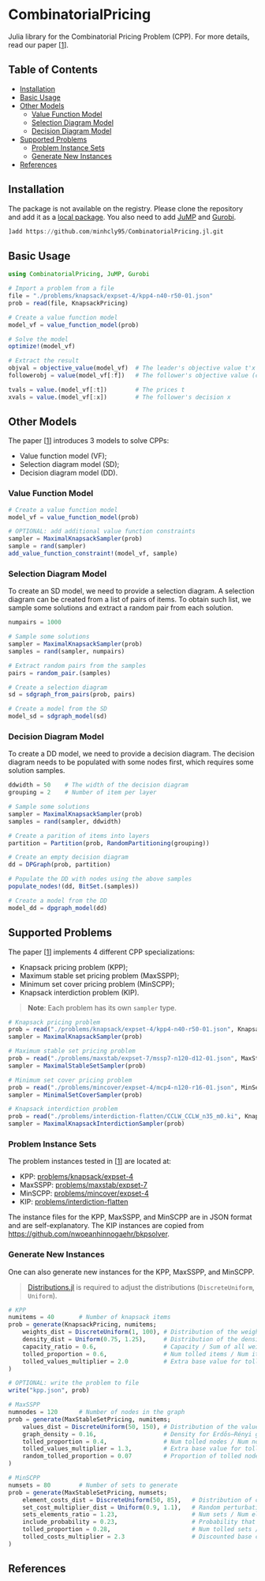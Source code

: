 # CombinatorialPricing <!-- omit from toc -->

Julia library for the Combinatorial Pricing Problem (CPP).
For more details, read our paper \[[1](https://arxiv.org/abs/2403.12923)\].

## Table of Contents <!-- omit from toc -->

- [Installation](#installation)
- [Basic Usage](#basic-usage)
- [Other Models](#other-models)
  - [Value Function Model](#value-function-model)
  - [Selection Diagram Model](#selection-diagram-model)
  - [Decision Diagram Model](#decision-diagram-model)
- [Supported Problems](#supported-problems)
  - [Problem Instance Sets](#problem-instance-sets)
  - [Generate New Instances](#generate-new-instances)
- [References](#references)

## Installation

The package is not available on the registry. Please clone the repository and
add it as a [local package](https://pkgdocs.julialang.org/v1/managing-packages/#Adding-a-local-package). You also need to add [JuMP](https://jump.dev/JuMP.jl/stable/) and [Gurobi](https://github.com/jump-dev/Gurobi.jl).

```julia
]add https://github.com/minhcly95/CombinatorialPricing.jl.git
```

## Basic Usage

```julia
using CombinatorialPricing, JuMP, Gurobi

# Import a problem from a file
file = "./problems/knapsack/expset-4/kpp4-n40-r50-01.json"
prob = read(file, KnapsackPricing)

# Create a value function model
model_vf = value_function_model(prob)

# Solve the model
optimize!(model_vf)

# Extract the result
objval = objective_value(model_vf)  # The leader's objective value t'x
followerobj = value(model_vf[:f])   # The follower's objective value (c + t)'x

tvals = value.(model_vf[:t])        # The prices t
xvals = value.(model_vf[:x])        # The follower's decision x
```

## Other Models
The paper \[[1](#readme-ref1)\] introduces 3 models to solve CPPs:
- Value function model (VF);
- Selection diagram model (SD);
- Decision diagram model (DD).

### Value Function Model
```julia
# Create a value function model
model_vf = value_function_model(prob)

# OPTIONAL: add additional value function constraints
sampler = MaximalKnapsackSampler(prob)
sample = rand(sampler)
add_value_function_constraint!(model_vf, sample)
```

### Selection Diagram Model
To create an SD model, we need to provide a selection diagram.
A selection diagram can be created from a list of pairs of items.
To obtain such list, we sample some solutions and extract a random pair from each solution.
```julia
numpairs = 1000

# Sample some solutions
sampler = MaximalKnapsackSampler(prob)
samples = rand(sampler, numpairs)

# Extract random pairs from the samples
pairs = random_pair.(samples)

# Create a selection diagram
sd = sdgraph_from_pairs(prob, pairs)

# Create a model from the SD
model_sd = sdgraph_model(sd)
```

### Decision Diagram Model
To create a DD model, we need to provide a decision diagram.
The decision diagram needs to be populated with some nodes first,
which requires some solution samples.
```julia
ddwidth = 50    # The width of the decision diagram
grouping = 2    # Number of item per layer

# Sample some solutions
sampler = MaximalKnapsackSampler(prob)
samples = rand(sampler, ddwidth)

# Create a parition of items into layers
partition = Partition(prob, RandomPartitioning(grouping))

# Create an empty decision diagram
dd = DPGraph(prob, partition)

# Populate the DD with nodes using the above samples
populate_nodes!(dd, BitSet.(samples))

# Create a model from the DD
model_dd = dpgraph_model(dd)
```

## Supported Problems
The paper \[[1](#readme-ref1)\] implements 4 different CPP specializations:
- Knapsack pricing problem (KPP);
- Maximum stable set pricing problem (MaxSSPP);
- Minimum set cover pricing problem (MinSCPP);
- Knapsack interdiction problem (KIP).

> **Note**: Each problem has its own `sampler` type.

```julia
# Knapsack pricing problem
prob = read("./problems/knapsack/expset-4/kpp4-n40-r50-01.json", KnapsackPricing)
sampler = MaximalKnapsackSampler(prob)

# Maximum stable set pricing problem
prob = read("./problems/maxstab/expset-7/mssp7-n120-d12-01.json", MaxStableSetPricing)
sampler = MaximalStableSetSampler(prob)

# Minimum set cover pricing problem
prob = read("./problems/mincover/expset-4/mcp4-n120-r16-01.json", MinSetCoverPricing)
sampler = MinimalSetCoverSampler(prob)

# Knapsack interdiction problem
prob = read("./problems/interdiction-flatten/CCLW_CCLW_n35_m0.ki", KnapsackInterdiction)
sampler = MaximalKnapsackInterdictionSampler(prob)
```

### Problem Instance Sets
The problem instances tested in \[[1](#readme-ref1)\] are located at:
- KPP: [problems/knapsack/expset-4](problems/knapsack/expset-4)
- MaxSSPP: [problems/maxstab/expset-7](problems/maxstab/expset-7)
- MinSCPP: [problems/mincover/expset-4](problems/mincover/expset-4)
- KIP: [problems/interdiction-flatten](problems/interdiction-flatten)

The instance files for the KPP, MaxSSPP, and MinSCPP are in JSON format and are self-explanatory.
The KIP instances are copied from https://github.com/nwoeanhinnogaehr/bkpsolver.

### Generate New Instances
One can also generate new instances for the KPP, MaxSSPP, and MinSCPP.

> [Distributions.jl](https://github.com/JuliaStats/Distributions.jl) is required to adjust the distributions (`DiscreteUniform`, `Uniform`).

```julia
# KPP
numitems = 40       # Number of knapsack items
prob = generate(KnapsackPricing, numitems;
    weights_dist = DiscreteUniform(1, 100), # Distribution of the weights
    density_dist = Uniform(0.75, 1.25),     # Distribution of the density (value = weight * density)
    capacity_ratio = 0.6,                   # Capacity / Sum of all weights
    tolled_proportion = 0.6,                # Num tolled items / Num items
    tolled_values_multiplier = 2.0          # Extra base value for tolled items
)

# OPTIONAL: write the problem to file
write("kpp.json", prob)
```

```julia
# MaxSSPP
numnodes = 120      # Number of nodes in the graph
prob = generate(MaxStableSetPricing, numitems;
    values_dist = DiscreteUniform(50, 150), # Distribution of the values
    graph_density = 0.16,                   # Density for Erdős–Rényi graph
    tolled_proportion = 0.4,                # Num tolled nodes / Num nodes
    tolled_values_multiplier = 1.3,         # Extra base value for tolled nodes
    random_tolled_proportion = 0.07         # Proportion of tolled nodes chosen at random
)
```

```julia
# MinSCPP
numsets = 80        # Number of sets to generate
prob = generate(MaxStableSetPricing, numsets;
    element_costs_dist = DiscreteUniform(50, 85),   # Distribution of costs of the elements
    set_cost_multiplier_dist = Uniform(0.9, 1.1),   # Random perturbation to the cost of each set
    sets_elements_ratio = 1.23,                     # Num sets / Num elements
    include_probability = 0.23,                     # Probability that an element appears in a set
    tolled_proportion = 0.28,                       # Num tolled sets / Num sets
    tolled_costs_multiplier = 2.3                   # Discounted base costs for tolled sets
)
```

## References
<!-- <a id="readme-ref1"></a> \[1\] Quang Minh Bui, Bernard Gendron, Margarida Carvalho. A Catalog of Formulations for the Network Pricing Problem. INFORMS Journal on Computing, 34(5):2658–2674, 2022. ([arXiv](https://arxiv.org/abs/2106.03887)) -->
